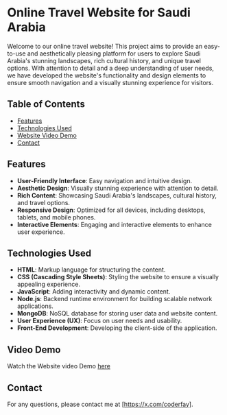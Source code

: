 # Online Travel Website for Saudi Arabia

Welcome to our online travel website! This project aims to provide an easy-to-use and aesthetically pleasing platform for users to explore Saudi Arabia's stunning landscapes, rich cultural history, and unique travel options. With attention to detail and a deep understanding of user needs, we have developed the website's functionality and design elements to ensure smooth navigation and a visually stunning experience for visitors.

## Table of Contents

- [Features](#features)
- [Technologies Used](#technologies-used)
- [Website Video Demo](#Video-Demo)
- [Contact](#contact)

## Features

- **User-Friendly Interface**: Easy navigation and intuitive design.
- **Aesthetic Design**: Visually stunning experience with attention to detail.
- **Rich Content**: Showcasing Saudi Arabia's landscapes, cultural history, and travel options.
- **Responsive Design**: Optimized for all devices, including desktops, tablets, and mobile phones.
- **Interactive Elements**: Engaging and interactive elements to enhance user experience.

## Technologies Used

- **HTML**: Markup language for structuring the content.
- **CSS (Cascading Style Sheets)**: Styling the website to ensure a visually appealing experience.
- **JavaScript**: Adding interactivity and dynamic content.
- **Node.js**: Backend runtime environment for building scalable network applications.
- **MongoDB**: NoSQL database for storing user data and website content.
- **User Experience (UX)**: Focus on user needs and usability.
- **Front-End Development**: Developing the client-side of the application.

## Video Demo

Watch the Website video Demo [here]()

## Contact

For any questions, please contact me at [https://x.com/coderfay].
